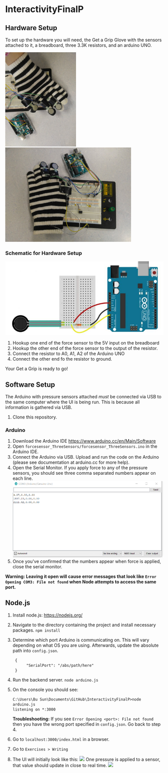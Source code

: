 # InteractivityFinalP


## Hardware Setup
To set up the hardware you will need, the Get a Grip Glove with the sensors attached to it, a breadboard, three 3.3K resistors, and an arduino UNO.

<img src = "Images/GetGripGlove-1.jpg" height=300> <img src = "Images/GetGripGlove-2.jpg" height=300>

### Schematic for Hardware Setup

![](Images/HookupGuideForceSensor.JPG)

1. Hookup one end of the force sensor to the 5V input on the breadboard
2. Hookup the other end of the force sensor to the output of the resistor.
3. Connect the resistor to A0, A1, A2 of the Arduino UNO
4. Connect the other end fo the resistor to ground. 

Your Get a Grip is ready to go!

## Software Setup
The Arduino with pressure sensors attached *must* be connected via USB to the same computer where the UI is being run.
This is because all information is gathered via USB. 

1. Clone this repository.

### Arduino

1. Download the Arduino IDE https://www.arduino.cc/en/Main/Software 
2. Open `forcesensor_ThreeSensors/forcesensor_ThreeSensors.ino` in the Arduino IDE.
3. Connect the Arduino via USB. Upload and run the code on the Arduino (please see documentation at arduino.cc for more help).
4. Open the Serial Monitor. If you apply force to any of the pressure sensors, you should see three comma separated numbers appear on each line.
![](Images/Arduino.PNG)
5. Once you've confirmed that the numbers appear when force is applied, close the serial monitor. 

**Warning: Leaving it open will cause error messages that look like `Error Opening COM3: File not found` when Node attempts to access the same port.**

## Node.js
1. Install node.js: https://nodejs.org/
3. Navigate to the directory containing the project and install necessary packages.
`npm install`
4. Determine which port Arduino is communicating on. This will vary depending on what OS you are using. Afterwards, update the absolute path into `config.json`.  
   ```
    {
         "SerialPort": "/abs/path/here"
    }
    ```
5. Run the backend server. `node arduino.js`
6. On the console you should see:
    ```
    C:\Users\Bu Sun\Documents\GitHub\InteractivityFinalP>node arduino.js
    listening on *:3000
    ```
   **Troubleshooting:** If you see `Error Opening <port>: File not found` then you have the wrong port specified in `config.json`. Go back to step 4. 

6. Go to `localhost:3000/index.html` in a browser. 

7. Go to  `Exercises > Writing`

8. The UI will initially look like this:
 ![](Images/UI.PNG)
 One pressure is applied to a sensor, that value should update in close to real time.
 ![](Images/UI-working.PNG)
 

